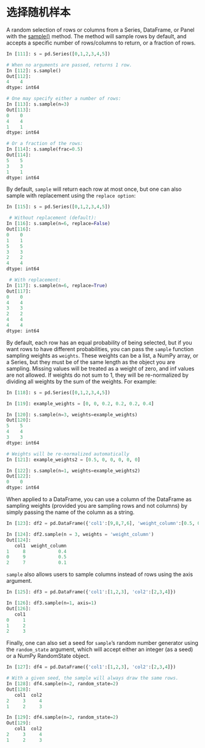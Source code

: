 # 选择随机样本

A random selection of rows or columns from a Series, DataFrame, or Panel with the [sample()](http://pandas.pydata.org/pandas-docs/stable/generated/pandas.DataFrame.sample.html#pandas.DataFrame.sample) method. The method will sample rows by default, and accepts a specific number of rows/columns to return, or a fraction of rows.

```python
In [111]: s = pd.Series([0,1,2,3,4,5])

# When no arguments are passed, returns 1 row.
In [112]: s.sample()
Out[112]: 
4    4
dtype: int64

# One may specify either a number of rows:
In [113]: s.sample(n=3)
Out[113]: 
0    0
4    4
1    1
dtype: int64

# Or a fraction of the rows:
In [114]: s.sample(frac=0.5)
Out[114]: 
5    5
3    3
1    1
dtype: int64
```

By default, ``sample`` will return each row at most once, but one can also sample with replacement using the ``replace option``:

```python
In [115]: s = pd.Series([0,1,2,3,4,5])

 # Without replacement (default):
In [116]: s.sample(n=6, replace=False)
Out[116]: 
0    0
1    1
5    5
3    3
2    2
4    4
dtype: int64

 # With replacement:
In [117]: s.sample(n=6, replace=True)
Out[117]: 
0    0
4    4
3    3
2    2
4    4
4    4
dtype: int64
```

By default, each row has an equal probability of being selected, but if you want rows to have different probabilities, you can pass the ``sample`` function sampling weights as ``weights``. These weights can be a list, a NumPy array, or a Series, but they must be of the same length as the object you are sampling. Missing values will be treated as a weight of zero, and inf values are not allowed. If weights do not sum to 1, they will be re-normalized by dividing all weights by the sum of the weights. For example:

```python
In [118]: s = pd.Series([0,1,2,3,4,5])

In [119]: example_weights = [0, 0, 0.2, 0.2, 0.2, 0.4]

In [120]: s.sample(n=3, weights=example_weights)
Out[120]: 
5    5
4    4
3    3
dtype: int64

# Weights will be re-normalized automatically
In [121]: example_weights2 = [0.5, 0, 0, 0, 0, 0]

In [122]: s.sample(n=1, weights=example_weights2)
Out[122]: 
0    0
dtype: int64
```

When applied to a DataFrame, you can use a column of the DataFrame as sampling weights (provided you are sampling rows and not columns) by simply passing the name of the column as a string.

```python
In [123]: df2 = pd.DataFrame({'col1':[9,8,7,6], 'weight_column':[0.5, 0.4, 0.1, 0]})

In [124]: df2.sample(n = 3, weights = 'weight_column')
Out[124]: 
   col1  weight_column
1     8            0.4
0     9            0.5
2     7            0.1
```

``sample`` also allows users to sample columns instead of rows using the axis argument.

```python
In [125]: df3 = pd.DataFrame({'col1':[1,2,3], 'col2':[2,3,4]})

In [126]: df3.sample(n=1, axis=1)
Out[126]: 
   col1
0     1
1     2
2     3
```

Finally, one can also set a seed for ``sample``’s random number generator using the ``random_state`` argument, which will accept either an integer (as a seed) or a NumPy RandomState object.

```python
In [127]: df4 = pd.DataFrame({'col1':[1,2,3], 'col2':[2,3,4]})

# With a given seed, the sample will always draw the same rows.
In [128]: df4.sample(n=2, random_state=2)
Out[128]: 
   col1  col2
2     3     4
1     2     3

In [129]: df4.sample(n=2, random_state=2)
Out[129]: 
   col1  col2
2     3     4
1     2     3
```